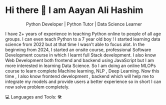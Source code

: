 # Hi there 👋 I am Aayan Ali Hashim
<p style="text-align:center;">Python Developer | Python Tutor | Data Science Learner</p>
I have 2+ years of experience in teaching Python online to people of all age groups. I can even teach Python to a 7 year old boy ! 
I started learning data science from 2022 but at that time I wasn't able to focus alot. In the beginning from 2024, I started an onsite course,
professional Software Development course in which I learnt full Stack development.
I also know Web Development both frontend and backend using JavaScript but I am more interested in learning Data Science. So I am doing an online MLOPs course to learn complete Machine learning, NLP , Deep Learning.
Now this time , I also know frontend development , backend which will help me to integrate my models and provide users a better experience so in short I can now solve problem completely.


💻 Languages and Tools: 🛠️


